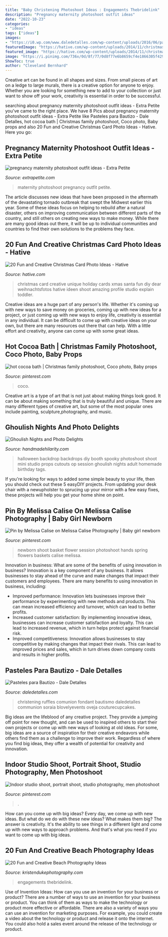 ```yaml
---
title: "Baby Christening Photoshoot Ideas : Engagements Thebridelink"
description: "Pregnancy maternity photoshoot outfit ideas"
date: "2022-10-23"
categories:
- "ideas"
tags: ["ideas"]
images:
- "https://i0.wp.com/www.daledetalles.com/wp-content/uploads/2016/06/pastel-para-bautizo10.jpg?resize=550%2C846"
featuredImage: "https://hative.com/wp-content/uploads/2014/11/christmas-card-photo-ideas/9-christmas-card-photo-ideas.jpg"
featured_image: "https://hative.com/wp-content/uploads/2014/11/christmas-card-photo-ideas/9-christmas-card-photo-ideas.jpg"
image: "https://i.pinimg.com/736x/0d/8f/77/0d8f77e6b8659cf4e1866305f429e388.jpg"
ShowToc: true
author: "Cleveland Bernhard"
---
```



Creative art can be found in all shapes and sizes. From small pieces of art on a ledge to large murals, there is a creative option for anyone to enjoy. Whether you are looking for something new to add to your collection or just want to show off your work, creativity is essential in order to be successful.

	

		
searching about pregnancy maternity photoshoot outfit ideas - Extra Petite you've came to the right place. We have 8 Pics about pregnancy maternity photoshoot outfit ideas - Extra Petite like Pasteles para Bautizo - Dale Detalles, hot cocoa bath | Christmas family photoshoot, Coco photo, Baby props and also 20 Fun and Creative Christmas Card Photo Ideas - Hative. Here you go:
		
    
## Pregnancy Maternity Photoshoot Outfit Ideas - Extra Petite

<img loading=lazy src="https://10dlq823u3q32ztyku1fnglg-wpengine.netdna-ssl.com/wp-content/uploads/2018/07/Lace_Luce1805182-96-edited-e1532565673702.jpg" onerror="this.onerror=null;this.src='https://tse4.mm.bing.net/th?id=OIP.nhPV_JgMX59wXDyk21gXgQHaLG&amp;pid=15.1';" alt="pregnancy maternity photoshoot outfit ideas - Extra Petite">

_Source: extrapetite.com_

>maternity photoshoot pregnancy outfit petite. 

	

The article discusses new ideas that have been proposed in the aftermath of the devastating tornado outbreak that swept the Midwest earlier this year. Some of these ideas focus on helping to rebuild after a natural disaster, others on improving communication between different parts of the country, and still others on creating new ways to make money. While there are many good ideas out there, it will be up to individual communities and countries to find their own solutions to the problems they face.

    
## 20 Fun And Creative Christmas Card Photo Ideas - Hative

<img loading=lazy src="https://hative.com/wp-content/uploads/2014/11/christmas-card-photo-ideas/9-christmas-card-photo-ideas.jpg" onerror="this.onerror=null;this.src='https://tse3.mm.bing.net/th?id=OIP.1peEKmjyJGKL6FpM65NQuAHaLF&amp;pid=15.1';" alt="20 Fun and Creative Christmas Card Photo Ideas - Hative">

_Source: hative.com_

>christmas card creative unique holiday cards xmas santa fun diy dear weihnachtsfotos hative ideen shoot amazing profile studio explain toddler. 

	

Creative ideas are a huge part of any person's life. Whether it's coming up with new ways to save money on groceries, coming up with new ideas for a project, or just coming up with new ways to enjoy life, creativity is essential in any individual. It can be difficult to come up with creative ideas on your own, but there are many resources out there that can help. With a little effort and creativity, anyone can come up with some great ideas.

    
## Hot Cocoa Bath | Christmas Family Photoshoot, Coco Photo, Baby Props

<img loading=lazy src="https://i.pinimg.com/736x/0d/8f/77/0d8f77e6b8659cf4e1866305f429e388.jpg" onerror="this.onerror=null;this.src='https://tse2.mm.bing.net/th?id=OIP.eDl9yfcdGPFZaWbccvFWZgHaGq&amp;pid=15.1';" alt="hot cocoa bath | Christmas family photoshoot, Coco photo, Baby props">

_Source: pinterest.com_

>coco. 

	

Creative art is a type of art that is not just about making things look good. It can be about making something that is truly beautiful and unique. There are many different types of creative art, but some of the most popular ones include painting, sculpture,photography, and music.

    
## Ghoulish Nights And Photo Delights

<img loading=lazy src="http://www.handmadehilarity.com/wp-content/uploads/2013/10/66754fd9baa9a4816a94f43fd6c56c23.jpg" onerror="this.onerror=null;this.src='https://tse1.mm.bing.net/th?id=OIP.QUocp7wLbatsXYxUsBYEawHaHa&amp;pid=15.1';" alt="Ghoulish Nights and Photo Delights">

_Source: handmadehilarity.com_

>halloween backdrop backdrops diy booth spooky photoshoot shoot mini studio props cutouts op session ghoulish nights adult homemade birthday tags. 

	

If you're looking for ways to added some simple beauty to your life, then you should check out these 5 easyDIY projects. From updating your desk chair with a newupholster to sprucing up your mirror with a few easy fixes, these projects will help you get your home shine on point.

    
## Pin By Melissa Calise On Melissa Calise Photography | Baby Girl Newborn

<img loading=lazy src="https://i.pinimg.com/736x/e7/d6/25/e7d625075e941cb2b8387b73992ce2e7--flower-baskets-newborn-baby-girls.jpg" onerror="this.onerror=null;this.src='https://tse2.mm.bing.net/th?id=OIP.sRrGEsXt8XZipgxDb3H3HwHaKy&amp;pid=15.1';" alt="Pin by Melissa Calise on Melissa Calise Photography | Baby girl newborn">

_Source: pinterest.com_

>newborn shoot basket flower session photoshoot hands spring flowers baskets calise melissa. 

	

Innovation in business: What are some of the benefits of using innovation in business?
Innovation is a key component of any business. It allows businesses to stay ahead of the curve and make changes that impact their customers and employees. There are many benefits to using innovation in business, including: 
- Improved performance: Innovation lets businesses improve their performance by experimenting with new methods and products. This can mean increased efficiency and turnover, which can lead to better profits. 
- Increased customer satisfaction: By implementing innovative ideas, businesses can increase customer satisfaction and loyalty. This can lead to increased revenue, which in turn helps protect against financial risk. 
- Improved competitiveness: Innovation allows businesses to stay competitive by making changes that impact their rivals. This can lead to improved prices and sales, which in turn drives down company costs and results in higher profits.

    
## Pasteles Para Bautizo - Dale Detalles

<img loading=lazy src="https://i0.wp.com/www.daledetalles.com/wp-content/uploads/2016/06/pastel-para-bautizo10.jpg?resize=550%2C846" onerror="this.onerror=null;this.src='https://tse4.mm.bing.net/th?id=OIP.j2y_W57sng14Y7u1U2QHmgHaLZ&amp;pid=15.1';" alt="Pasteles para Bautizo - Dale Detalles">

_Source: daledetalles.com_

>christening ruffles comunion fondant bautismo daledetalles communion soraia blovelyevents oveja couturecupcakes. 

	

Big ideas are the lifeblood of any creative project. They provide a jumping off point for new thought, and can be used to inspired others to start their own projects or come up with new ways of looking at old ideas. For some, big ideas are a source of inspiration for their creative endeavors while others find them as a challenge to improve their work. Regardless of where you find big ideas, they offer a wealth of potential for creativity and innovation.

    
## Indoor Studio Shoot, Portrait Shoot, Studio Photography, Men Photoshoot

<img loading=lazy src="https://i.pinimg.com/736x/9b/8d/97/9b8d9710f717b488765c06952cad07f8.jpg" onerror="this.onerror=null;this.src='https://tse3.mm.bing.net/th?id=OIP.tHTwnva9UIPpiNGH_2izUwHaJQ&amp;pid=15.1';" alt="Indoor studio shoot, portrait shoot, studio photography, men photoshoot">

_Source: pinterest.com_

>. 

	

How can you come up with big ideas?
Every day, we come up with new ideas. But what do we do with these new ideas? What makes them big? The answer is creativity. It's the ability to see things in a different light and come up with new ways to approach problems. And that's what you need if you want to come up with big ideas.

    
## 20 Fun And Creative Beach Photography Ideas

<img loading=lazy src="https://www.kristendukephotography.com/wp-content/uploads/2015/03/beach-engagements.jpg" onerror="this.onerror=null;this.src='https://tse1.mm.bing.net/th?id=OIP.RSVSqouTF9PTF5fDD0uOqAHaLH&amp;pid=15.1';" alt="20 Fun and Creative Beach Photography Ideas">

_Source: kristendukephotography.com_

>engagements thebridelink. 

	

Use of Invention Ideas: How can you use an invention for your business or product?
There are a number of ways to use an invention for your business or product. You can think of them as ways to make the technology or product more effective or affordable. There are also a variety of ways you can use an invention for marketing purposes. For example, you could create a video about the technology or product and release it onto the internet. You could also hold a sales event around the release of the technology or product.

